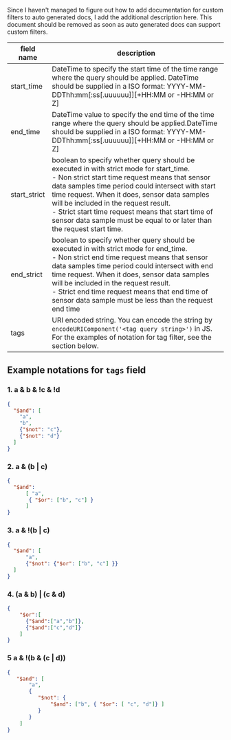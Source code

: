 Since I haven't managed to figure out how to add documentation for custom filters to auto generated docs, I add the additional description here. This document should be removed as soon as auto generated docs can support custom filters.

| field name   | description                              |
| ------------ | ---------------------------------------- |
| start_time   | DateTime to specify the start time of the time range where the query should be applied. DateTime should be supplied in a ISO format: YYYY-MM-DDThh:mm[:ss[.uuuuuu]][+HH:MM or -HH:MM or Z] |
| end_time     | DateTime value to specify the end time of the time range where the query should be applied.DateTime should be supplied in a ISO format: YYYY-MM-DDThh:mm[:ss[.uuuuuu]][+HH:MM or -HH:MM or Z] |
| start_strict | boolean to specify whether query should be executed in with strict mode for start_time.<br />- Non strict start time request means that sensor data samples time period could intersect with start time request. When it does, sensor data samples will be included in the request result.<br />- Strict start time request means that start time of sensor data sample must be equal to  or later than the request start time. |
| end_strict   | boolean to specify whether query should be executed in with strict mode for end_time.<br />- Non strict end time request means that sensor data samples time period could intersect with end time request. When it does, sensor data samples will be included in the request result.<br />- Strict end time request means that end time of sensor data sample must be less than the request end time |
| tags         | URI encoded string. You can encode the string by `encodeURIComponent('<tag query string>')` in JS. For the examples of notation for tag filter, see the section below.

## Example notations for `tags` field

### 1. a & b & !c & !d 

```json
{
  "$and": [
    "a", 
    "b", 
    {"$not": "c"},
    {"$not": "d"}
  ]
}
```


### 2. a & (b | c)

```json
{
  "$and": 
      [ "a", 
       { "$or": ["b", "c"] }
      ]
}
```


### 3. a & !(b | c)

```json
{
  "$and": [
      "a",
      {"$not": {"$or": ["b", "c"] }}
  ]
}
```
### 4. (a & b) | (c & d)

```json
{
    "$or":[
      {"$and":["a","b"]},
      {"$and":["c","d"]}
    ]
}
```


### 5 a & !(b & (c | d))

```json
{
   "$and": [
       "a",
       { 
          "$not": {
              "$and": ["b", { "$or": [ "c", "d"]} ]
          }
       }
    ]
}
```
